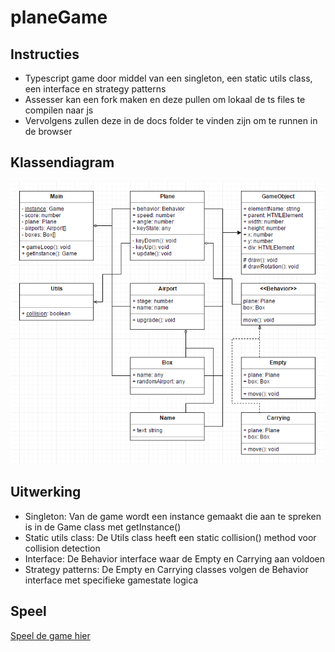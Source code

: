 # planeGame

## Instructies
- Typescript game door middel van een singleton, een static utils class, een interface en strategy patterns
- Assesser kan een fork maken en deze pullen om lokaal de ts files te compilen naar js
- Vervolgens zullen deze in de docs folder te vinden zijn om te runnen in de browser


## Klassendiagram

![Klassendiagram](Klassendiagram.png?raw=true "Klassendiagram")


## Uitwerking

- Singleton: Van de game wordt een instance gemaakt die aan te spreken is in de Game class met getInstance()
- Static utils class: De Utils class heeft een static collision() method voor collision detection
- Interface: De Behavior interface waar de Empty en Carrying aan voldoen
- Strategy patterns: De Empty en Carrying classes volgen de Behavior interface met specifieke gamestate logica


## Speel

[Speel de game hier](https://florisschippers.github.io/planeGame/)